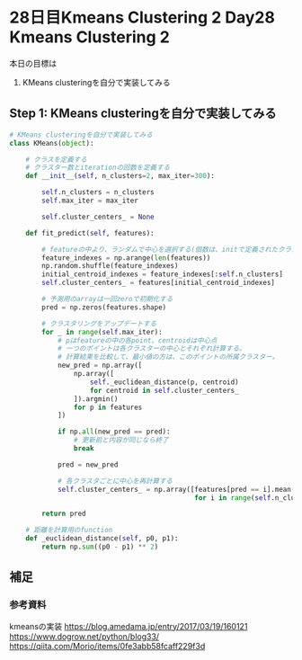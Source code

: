 # 28日目Kmeans Clustering 2 Day28 Kmeans Clustering 2

本日の目標は
1. KMeans clusteringを自分で実装してみる

## Step 1: KMeans clusteringを自分で実装してみる

```python
# KMeans clusteringを自分で実装してみる
class KMeans(object):

    # クラスを定義する
    # クラスター数とiterationの回数を定義する
    def __init__(self, n_clusters=2, max_iter=300):

        self.n_clusters = n_clusters
        self.max_iter = max_iter

        self.cluster_centers_ = None

    def fit_predict(self, features):

        # featureの中より、ランダムで中心を選択する(個数は、initで定義されたクラスタ数)
        feature_indexes = np.arange(len(features))
        np.random.shuffle(feature_indexes)
        initial_centroid_indexes = feature_indexes[:self.n_clusters]
        self.cluster_centers_ = features[initial_centroid_indexes]

        # 予測用のarrayは一回zeroで初期化する
        pred = np.zeros(features.shape)

        # クラスタリングをアップデートする
        for _ in range(self.max_iter):
            # pはfeatureの中の各point、centroidは中心点
            # 一つのポイントは各クラスターの中心とそれぞれ計算する。
            # 計算結果を比較して、最小値の方は、このポイントの所属クラスター。
            new_pred = np.array([
                np.array([
                    self._euclidean_distance(p, centroid)
                    for centroid in self.cluster_centers_
                ]).argmin()
                for p in features
            ])

            if np.all(new_pred == pred):
                # 更新前と内容が同じなら終了
                break

            pred = new_pred

            # 各クラスタごとに中心を再計算する
            self.cluster_centers_ = np.array([features[pred == i].mean(axis=0)
                                              for i in range(self.n_clusters)])

        return pred

    # 距離を計算用のfunction
    def _euclidean_distance(self, p0, p1):
        return np.sum((p0 - p1) ** 2)
```

## 補足

### 参考資料
kmeansの実装 https://blog.amedama.jp/entry/2017/03/19/160121  
https://www.dogrow.net/python/blog33/  
https://qiita.com/Morio/items/0fe3abb58fcaff229f3d  
